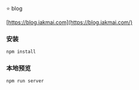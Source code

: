 ⭐️ blog

[https://blog.iakmai.com](https://blog.iakmai.com/)

### 安装
```sh
npm install
```

### 本地预览
```sh
npm run server
```
